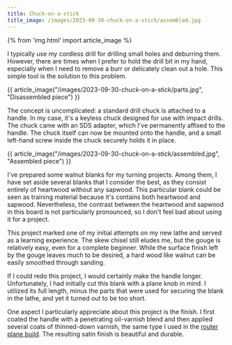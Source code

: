 ```yaml
---
title: Chuck-on-a-stick
title_image: /images/2023-09-30-chuck-on-a-stick/assembled.jpg
---
```


{% from 'img.html' import article_image %}

I typically use my cordless drill for drilling small holes and deburring them. However, there are times when I prefer to hold the drill bit in my hand, especially when I need to remove a burr or delicately clean out a hole. This simple tool is the solution to this problem.

<!--more-->

{{ article_image("/images/2023-09-30-chuck-on-a-stick/parts.jpg", "Disassembled piece") }}

The concept is uncomplicated: a standard drill chuck is attached to a handle. In my case, it's a keyless chuck designed for use with impact drills. The chuck came with an SDS adapter, which I've permanently affixed to the handle. The chuck itself can now be mounted onto the handle, and a small left-hand screw inside the chuck securely holds it in place.

{{ article_image("/images/2023-09-30-chuck-on-a-stick/assembled.jpg", "Assembled piece") }}

I've prepared some walnut blanks for my turning projects. Among them, I have set aside several blanks that I consider the best, as they consist entirely of heartwood without any sapwood. This particular blank could be seen as training material because it's contains both heartwood and sapwood. Nevertheless, the contrast between the heartwood and sapwood in this board is not particularly pronounced, so I don't feel bad about using it for a project.

This project marked one of my initial attempts on my new lathe and served as a learning experience. The skew chisel still eludes me, but the gouge is relatively easy, even for a complete beginner. While the surface finish left by the gouge leaves much to be desired, a hard wood like walnut can be easily smoothed through sanding.

If I could redo this project, I would certainly make the handle longer. Unfortunately, I had initially cut this blank with a plane knob in mind. I utilized its full length, minus the parts that were used for securing the blank in the lathe, and yet it turned out to be too short.

One aspect I particularly appreciate about this project is the finish. I first coated the handle with a penetrating oil-varnish blend and then applied several coats of thinned-down varnish, the same type I used in the [router plane build](/2023/03/29/router-build-2/). The resulting satin finish is beautiful and durable.
